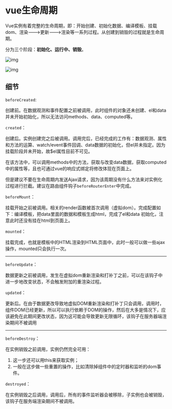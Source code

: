 # vue生命周期

Vue实例有着完整的生命周期，即：开始创建、初始化数据、编译模板、挂载dom、渲染--->更新--->渲染等一系列过程。从创建到销毁的过程就是生命周期。

分为三个阶段：**初始化、运行中、销毁**。

![img](https://upload-images.jianshu.io/upload_images/11370083-f279314aef6741db.jpg?imageMogr2/auto-orient/strip|imageView2/2/format/webp)

![img](https://upload-images.jianshu.io/upload_images/11370083-ab96d006045028d4.jpg?imageMogr2/auto-orient/strip|imageView2/2/w/700/format/webp)

## 细节

`beforeCreated`:

创建前。在数据观测和事件配置之前被调用，此时组件的对象还未创建、el和data并未开始初始化，所以无法访问methods、data、computed等。

`created`：

创建后。实例创建完之后被调用。调用完后，已经完成的工作有：数据观测、属性和方法的运算、watch/event事件回调、data数据的初始化，但el并未指定。因为挂载阶段并未开始，故$el属性目前不可见。

在该方法中，可以调用methods中的方法，获取与改变data数据，获取computed中的属性等，且也可通过vue的响应式绑定将修改体现在页面上。

但是建议不要在生命周期内发送Ajax请求，因为该周期没有什么方法来对实例化过程进行拦截。建议在路由组件钩子`beforeRouterEnter`中完成。

`beforeMount`：

挂载开始之前被调用。相关的render函数被首次调用（虚拟dom）。完成配置如下：编译模板，把data里面的数据和模板生成html，完成了el和data 初始化，注意此时还没有挂在html到页面上。

`mounted`：

挂载完成，也就是模板中的HTML渲染到HTML页面中，此时一般可以做一些ajax操作，mounted只会执行一次。

---

`beforeUpdate`：

数据更新之前被调用，发生在虚拟dom重新渲染和打补丁之前，可以在该钩子中进一步地改变状态，不会触发附加的重渲染过程。

`updated`：

更新后。在由于数据更改导致地虚拟DOM重新渲染和打补丁只会调用，调用时，组件DOM已经更新，所以可以执行依赖于DOM的操作，然后在大多是情况下，应该避免在此期间更改状态，因为这可能会导致更新无限循环，该钩子在服务器端渲染期间不被调用

---

`beforeDestroy`：

在实例销毁之前调用，实例仍然完全可用：

1. 这一步还可以用this来获取实例；
2. 一般在这步做一些重置的操作，比如清除掉组件中的定时器和监听的dom事件。

`destroyed`：

在实例销毁之后调用，调用后，所有的事件监听器会被移除，子实例也会被销毁，该钩子在服务端渲染期间不被调用。


